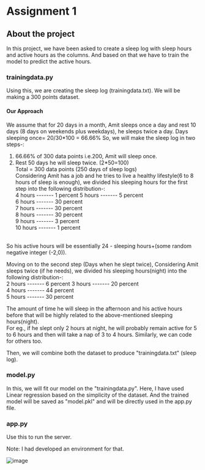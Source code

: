 # Assignment 1

## About the project
In this project, we have been asked to create a sleep log with sleep hours and active hours as the columns. And based on that we have to train the model to predict the active
hours.

### trainingdata.py
Using this, we are creating the sleep log (trainingdata.txt). We will be making a 300 points dataset.<br />

#### Our Approach
We assume that for 20 days in a month, Amit sleeps once a day and rest 10 days (8 days on weekends plus weekdays), he sleeps twice a day.
Days sleeping once= 20/30*100 = 66.66%
So, we will make the sleep log in two steps-:
1. 66.66% of 300 data points i.e.200, Amit will sleep once.
2. Rest 50 days he will sleep twice. (2*50=100)<br />
Total = 300 data points (250 days of sleep logs)<br />
Considering Amit has a job and he tries to live a healthy lifestyle(6 to 8 hours of sleep is enough), we divided his sleeping hours for the first step into the following distribution-:<br />
4  hours ------- 1  percent
5  hours ------- 5  percent<br />
6  hours ------- 30 percent<br />
7  hours ------- 30 percent<br />
8  hours ------- 30 percent<br />
9  hours ------- 3  percent<br />
10 hours ------- 1  percent<br />
<br />
So his active hours will be essentially 24 - sleeping hours+(some random negative integer (-2,0)).<br />


Moving on to the second step (Days when he slept twice), Considering Amit sleeps twice (if he needs), we divided his sleeping hours(night) into the following distribution-:<br />
2 hours ------- 6   percent
3 hours ------- 20  percent<br />
4 hours ------- 44  percent<br />
5 hours ------- 30  percent<br />

The amount of time he will sleep in the afternoon and his active hours before that will be highly related to the above-mentioned sleeping hours(night). <br />
For eg., if he slept only 2 hours at night, he will probably remain active for 5 to 6 hours and then will take a nap of 3 to 4 hours. Similarly, we can code for others too.

Then, we will combine both the dataset to produce "trainingdata.txt" (sleep log).

### model.py
In this, we will fit our model on the "trainingdata.py". Here, I have used Linear regression based on the simplicity of the dataset.
And the trained model will be saved as "model.pkl" and will be directly used in the app.py file. 

### app.py
Use this to run the server.

Note: I had developed an environment for that.

![image](https://user-images.githubusercontent.com/65654054/114436461-f9281580-9be2-11eb-82e3-845fa9799363.png)
